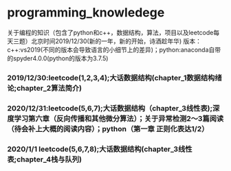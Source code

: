 # programming_knowledege
关于编程的知识（包含了python和c++，数据结构，算法，项目以及leetcode每天三题）北京时间2019/12/30(新的一年，新的开始，诗酒趁年华)
  版本：c++:vs2019(不同的版本会导致语言的小细节上的差异)；python:anaconda自带的spyder4.0.0(python的版本为3.7.5)
### 2019/12/30:leetcode(1,2,3,4);大话数据结构(chapter_1数据结构绪论;chapter_2算法简介)
### 2020/12/31:leetcode(5,6,7);大话数据结构（chapter_3线性表);深度学习第六章（反向传播和其他微分算法）；关于异常检测2～3篇阅读（待会补上大概的阅读内容）；python（第一章 正则化表达1/2）
### 2020/1/1  leetcode(5,6,7,8);大话数据结构(chapter_3线性表;chapter_4栈与队列)  
